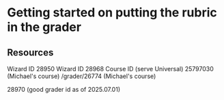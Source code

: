 # Getting started on putting the rubric in the grader

## Resources

Wizard ID 28950
Wizard ID 28968
Course ID (serve Universal) 25797030 (Michael's course)
/grader/26774 (Michael's course)

28970 (good grader id as of 2025.07.01)